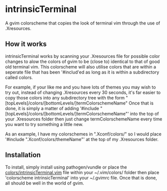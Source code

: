 intrinsicTerminal
=================

A gvim colorscheme that copies the look of terminal vim through the use of .Xresources.

How it works
------------

intrinsicTerminal works by scanning your .Xresources file for possible color changes to
alow the colors of gvim to be (close to) identical to that of good old terminal vim. This
colorscheme will also utilise colors that are within a seperate file that has been
'#includ'ed as long as it is within a subdirectory called colors.

For example, if your like me and you have lots of themes you may wish to try out, instead
of changing .Xresources every 30 seconds, it's far easier to copy those colors into any
subdirectory tree with the form "[topLevels]/colors/[bottomLevels/]termColorschemeName"
Once that is done, it is simply a matter of adding
'#include "[topLevels]/colors/[bottomLevels/]termColorschemeName"'
into the top of your .Xresources folder then just change termColorschemeName every time
you want to try something a little new.

As an example, I have my colorschemes in ".Xconf/colors/" so I would place
'#include ".Xconf/colors/themeName"' at the top of my .Xresources folder.

Installation
------------

To install, simply install using pathogen/vundle or place the [colors/intrinsicTerminal.vim](intrinsicTerminal.vim) file within your ~/.vim/colors/ folder then place 'colorscheme intrinsicTerminal' into
your ~/.gvimrc file. Once that is done, all should be well in the world of gvim.
